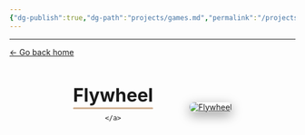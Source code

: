 ```yaml
---
{"dg-publish":true,"dg-path":"projects/games.md","permalink":"/projects/games/","dgHomeLink":true,"dgShowBacklinks":true,"dgShowInlineTitle":true,"dgShowFileTree":true,"dgEnableSearch":true,"dgShowToc":true,"dgLinkPreview":true,"dgShowTags":true,"noteIcon":""}
---
```


---
<a href="/" target="_self">← Go back home</a>

<div style="display: flex; flex-wrap: wrap; align-items: center; justify-content: center; gap: 2rem; margin-top: 3rem;">

  <!-- Heading text link -->
  <div style="text-align: center;">
    <a href="https://codesheep.itch.io/flywheel" style="text-decoration: none; color: inherit;">
      <h2 style="margin:0; font-size:2rem; position: relative; display: inline-block;">
  Flywheel
  <span style="position:absolute; left:0; bottom:-5px; height:3px; width:100%; background:#cfaf90; border-radius:2px;"></span>
</h2>

    </a>
  </div>

  <!-- Image -->
  <div style="display: flex; justify-content: center; align-items: center;">
    <a href="https://codesheep.itch.io/flywheel">
      <img 
        src="https://img.itch.zone/aW1hZ2UvMzQwOTM2MS8yMDM0ODYxOC5wbmc=/347x500/RKkta6.png" 
        alt="Flywheel" 
        style="max-width: 350px; border-radius: 8px; box-shadow: 0 6px 20px rgba(0,0,0,0.4); transition: transform 0.3s ease;"
        onmouseover="this.style.transform='scale(1.05)'" 
        onmouseout="this.style.transform='scale(1)'"
      />
    </a>
  </div>

</div>

